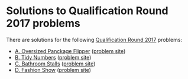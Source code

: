 # Solutions to Qualification Round 2017 problems

There are solutions for the following [Qualification Round 2017](https://code.google.com/codejam/contest/3264486/dashboard) problems:

* [A. Oversized Panckage Flipper](oversized-pancake-flipper.py)
  ([problem site](https://code.google.com/codejam/contest/3264486/dashboard#s=p0))
* [B. Tidy Numbers](tidy-numbers.py)
  ([problem site](https://code.google.com/codejam/contest/3264486/dashboard#s=p1))
* [C. Bathroom Stalls](bathroom-stalls.py)
  ([problem site](https://code.google.com/codejam/contest/3264486/dashboard#s=p2))
* [D. Fashion Show](fashion-show.pi)
  ([problem site](https://code.google.com/codejam/contest/3264486/dashboard#s=p3))
